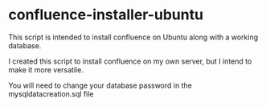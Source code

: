 # confluence-installer-ubuntu
This script is intended to install confluence on Ubuntu along with a working database.

I created this script to install confluence on my own server, but I intend to make it more versatile.

You will need to change your database password in the mysqldatacreation.sql file
